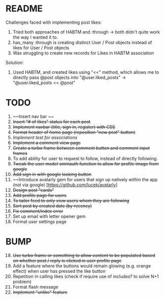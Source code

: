 # README

Challenges faced with implementing post likes:
1. Tried both approaches of HABTM and :through -> both didn't quite work the way I wanted it to.
2. has_many :through is creating distinct User / Post objects instead of likes for User / Post objects
3. Was struggling to create new records for Likes in HABTM association

Solution:
1. Used HABTM, and created likes using "<<" method, which allows me to directly pass @post objects into "@user.liked_posts" -> "@user.liked_posts << @post"

# TODO
1. ~~Insert nav bar ~~
2. ~~Insert "# of likes" status for each post~~
4. ~~Implement navbar (title, sign in, register) with CSS~~
5. ~~Format header of home page (reposition "new post" button)~~
7. *Implement test for associations*
8. ~~Implement a comment view page~~
9. ~~Create a turbo frame between comment button and comment input frames~~
11. To add ability for user to request to follow, instead of directly following.
12. ~~Tweak the user model omniauth function to allow for profile image from google~~
13. ~~Add sign in with google looking button~~ 
14. ~~Introduce avatarly gem for users that sign up natively within the app (not via google) [https://github.com/lucek/avatarly]
15. ~~Design post "cards"~~
17. ~~Add profile page for users~~
19. ~~To tailor feed to only view users whom they are following~~
20. ~~Sort post by created date (by recency)~~
21. ~~Fix comment/index error~~
22. Set up email with letter opener gem
23. Format user settings page


# BUMP
18. ~~Use turbo frame or something to allow content to be populated based on whether post / reply is clicked in user profile page~~
16. Add a feature where the buttons would remain glowing (e.g. orange effect) when user has pressed the like button
10. Repetition in calling likes (check if require use of includes? to solve N+1 problem)
6. Format flash message
3. ~~Implement "unlike" feature~~

